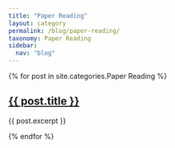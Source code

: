 ```yaml
---
title: "Paper Reading"
layout: category
permalink: /blog/paper-reading/
taxonomy: Paper Reading
sidebar:
  nav: "blog"
---
```


{% for post in site.categories.Paper Reading %}
  <h2><a href="{{ post.url }}">{{ post.title }}</a></h2>
  <p>{{ post.excerpt }}</p>
{% endfor %}

